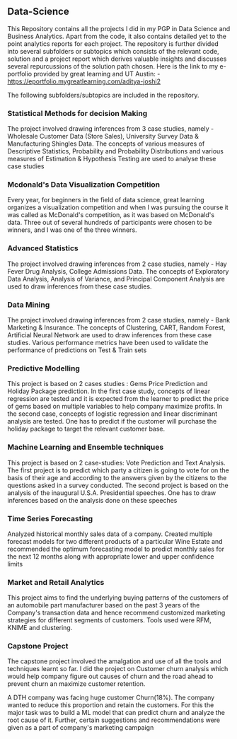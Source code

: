 ## Data-Science
This Repository contains all the projects I did in my PGP in Data Science and Business Analytics. 
Apart from the code, it also contains detailed yet to the point analytics reports for each project.
The repository is further divided into several subfolders or subtopics which consists of the relevant
code, solution and a project report which derives valuable insights and discusses several repurcussions
of the solution path chosen.
Here is the link to my e-portfolio provided by great learning and UT Austin: -
https://eportfolio.mygreatlearning.com/aditya-joshi2

The following subfolders/subtopics are included in the repository.

### Statistical Methods for decision Making
The project involved drawing inferences from 3 case studies, namely - Wholesale Customer Data (Store Sales), University Survey Data & Manufacturing Shingles Data. The concepts of various measures of Descriptive Statistics, Probability and Probability Distributions and various measures of Estimation & Hypothesis Testing are used to analyse these case studies

### Mcdonald's Data Visualization Competition
Every year, for beginners in the field of data science, great learning organizes a visualization competition and when I was pursuing the course it was called as McDonald's competition, as it was based on McDonald's data. Three out of several hundreds of participants were chosen to be winners, and I was one of the three winners.

### Advanced Statistics
The project involved drawing inferences from 2 case studies, namely - Hay Fever Drug Analysis, College Admissions Data. The concepts of Exploratory Data Analysis, Analysis of Variance, and Principal Component Analysis are used to draw inferences from these case studies.

### Data Mining
The project involved drawing inferences from 2 case studies, namely - Bank Marketing & Insurance. The concepts of Clustering, CART, Random Forest, Artificial Neural Network are used to draw inferences from these case studies. Various performance metrics have been used to validate the performance of predictions on Test & Train sets

### Predictive Modelling
This project is based on 2 cases studies : Gems Price Prediction and Holiday Package prediction. In the first case study, concepts of linear regression are tested and it is expected from the learner to predict the price of gems based on multiple variables to help company maximize profits. In the second case, concepts of logistic regression and linear discriminant analysis are tested. One has to predict if the customer will purchase the holiday package to target the relevant customer base.

### Machine Learning and Ensemble techniques
This project is based on 2 case-studies: Vote Prediction and Text Analysis. The first project is to predict which party a citizen is going to vote for on the basis of their age and according to the answers given by the citizens to the questions asked in a survey conducted. The second project is based on the analysis of the inaugural U.S.A. Presidential speeches. One has to draw inferences based on the analysis done on these speeches

### Time Series Forecasting
Analyzed historical monthly sales data of a company. Created multiple forecast models for two different products of a particular Wine Estate and recommended the optimum forecasting model to predict monthly sales for the next 12 months along with appropriate lower and upper confidence limits

### Market and Retail Analytics
This project aims to find the underlying buying patterns of the customers of an automobile part manufacturer based on the past 3 years of the Company's transaction data and hence recommend customized marketing strategies for different segments of customers. Tools used were RFM, KNIME and clustering.

### Capstone Project
The capstone project involved the amalgation and use of all the tools and techniques learnt so far. I did the project on Customer churn analysis which would help company figure out causes of churn and the road ahead to prevent churn an maximize customer retention.

A DTH company was facing huge customer Churn(18%). The company wanted to reduce this proportion and retain the customers. For this the major task was to build a ML model that can predict churn and analyze the root cause of it. Further, certain suggestions and recommendations were given as a part of company's marketing campaign

